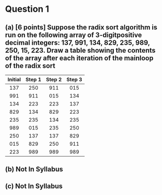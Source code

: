 # Question 1
## (a) [6 points] Suppose the radix sort algorithm is run on the following array of 3-digitpositive decimal integers: 137, 991, 134, 829, 235, 989, 250, 15, 223. Draw a table showing the contents of the array after each iteration of the mainloop of the radix sort

| Initial | Step 1  | Step 2  | Step 3  |
|:-------:|:-------:|:-------:|:-------:|
| 137     | 250     | 911     | 015     |
| 991     | 911     | 015     | 134     |
| 134     | 223     | 223     | 137     |
| 829     | 134     | 829     | 223     |
| 235     | 235     | 134     | 235     |
| 989     | 015     | 235     | 250     |
| 250     | 137     | 137     | 829     |
| 015     | 829     | 250     | 911     |
| 223     | 989     | 989     | 989     |

## (b) Not In Syllabus

## (c) Not In Syllabus
